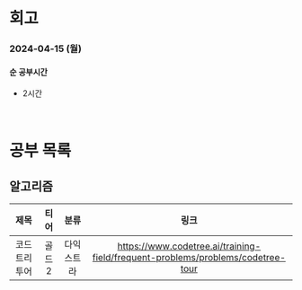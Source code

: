 # 회고

### 2024-04-15 (월)

#### 순 공부시간

- 2시간

<br>

# 공부 목록

## 알고리즘

|     제목      |  티어  |    분류    |                                      링크                                       |
| :-----------: | :----: | :--------: | :-----------------------------------------------------------------------------: |
| 코드트리 투어 | 골드 2 | 다익스트라 | https://www.codetree.ai/training-field/frequent-problems/problems/codetree-tour |
